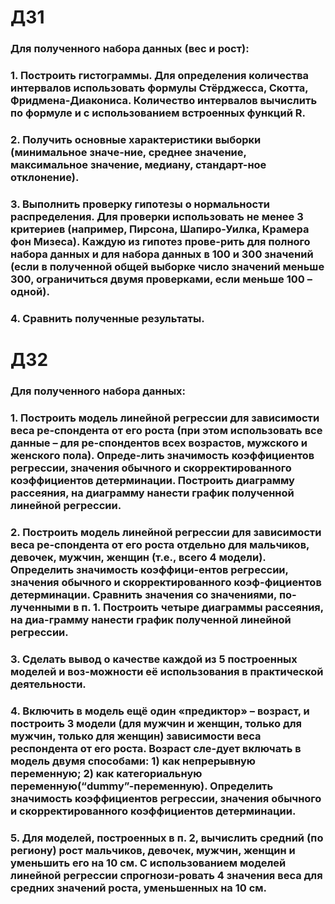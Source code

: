 # ДЗ1
### Для полученного набора данных (вес и рост):
### 1.	Построить гистограммы. Для определения количества интервалов использовать формулы Стёрджесса, Скотта, Фридмена-Диакониса. Количество интервалов вычислить по формуле и с использованием встроенных функций R.
### 2.	Получить основные характеристики выборки (минимальное значе-ние, среднее значение, максимальное значение, медиану, стандарт-ное отклонение).
### 3.	Выполнить проверку гипотезы о нормальности распределения. Для проверки использовать не менее 3 критериев (например, Пирсона, Шапиро-Уилка, Крамера фон Мизеса). Каждую из гипотез прове-рить для полного набора данных и для набора данных в 100 и 300 значений (если в полученной общей выборке число значений меньше 300, ограничиться двумя проверками, если меньше 100 – одной).
### 4.	Сравнить полученные результаты.

# ДЗ2
### Для полученного набора данных:
### 1.	Построить модель линейной регрессии для зависимости веса ре-спондента от его роста (при этом использовать все данные – для ре-спондентов всех возрастов, мужского и женского пола). Опреде-лить значимость коэффициентов регрессии, значения обычного и скорректированного коэффициентов детерминации. Построить диаграмму рассеяния, на диаграмму нанести график полученной линейной регрессии.
### 2.	Построить модель линейной регрессии для зависимости веса ре-спондента от его роста отдельно для мальчиков, девочек, мужчин, женщин (т.е., всего 4 модели). Определить значимость коэффици-ентов регрессии, значения обычного и скорректированного коэф-фициентов детерминации. Сравнить значения со значениями, по-лученными в п. 1. Построить четыре диаграммы рассеяния, на диа-грамму нанести график полученной линейной регрессии.
### 3.	Сделать вывод о качестве каждой из 5 построенных моделей и воз-можности её использования в практической деятельности.
### 4.	Включить в модель ещё один «предиктор» – возраст, и построить 3 модели (для мужчин и женщин, только для мужчин, только для женщин) зависимости веса респондента от его роста. Возраст сле-дует включать в модель двумя способами: 1)	как непрерывную переменную; 2)	как категориальную переменную(“dummy”-переменную). Определить значимость коэффициентов регрессии, значения обычного и скорректированного коэффициентов детерминации.
### 5.	Для моделей, построенных в п. 2, вычислить средний (по региону) рост мальчиков, девочек, мужчин, женщин и уменьшить его на 10 см. С использованием моделей линейной регрессии спрогнози-ровать 4 значения веса для средних значений роста, уменьшенных на 10 см.
